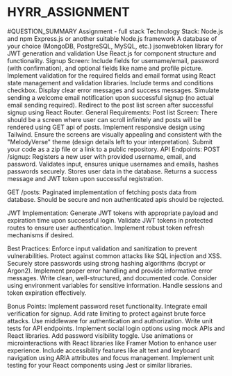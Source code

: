 # HYRR_ASSIGNMENT
#QUESTION_SUMMARY
Assignment - full stack
Technology Stack:
Node.js and npm
Express.js or another suitable Node.js framework
A database of your choice (MongoDB, PostgreSQL, MySQL, etc.)
jsonwebtoken library for JWT generation and validation
Use React.js for component structure and functionality.
Signup Screen:
Include fields for username/email, password (with confirmation), and optional fields like name and profile picture.
Implement validation for the required fields and email format using React state management and validation libraries.
Include terms and conditions checkbox.
Display clear error messages and success messages.
Simulate sending a welcome email notification upon successful signup (no actual email sending required).
Redirect to the post list screen after successful signup using React Router.
General Requirements:
Post list Screen:
There should be a screen where user can scroll infinitely and posts will be rendered using GET api of posts. 
Implement responsive design using Tailwind.
Ensure the screens are visually appealing and consistent with the "MelodyVerse" theme (design details left to your interpretation).
Submit your code as a zip file or a link to a public repository.
API Endpoints:
POST /signup:
Registers a new user with provided username, email, and password.
Validates input, ensures unique usernames and emails, hashes passwords securely.
Stores user data in the database.
Returns a success message and JWT token upon successful registration.

GET /posts:
Paginated implementation of fetching posts data from database.
Should be secure and non authenticated apis should be rejected. 

JWT Implementation:
Generate JWT tokens with appropriate payload and expiration time upon successful login.
Validate JWT tokens in protected routes to ensure user authentication.
Implement robust token refresh mechanisms if desired.

Best Practices:
Enforce input validation and sanitization to prevent vulnerabilities.
Protect against common attacks like SQL injection and XSS.
Securely store passwords using strong hashing algorithms (bcrypt or Argon2).
Implement proper error handling and provide informative error messages.
Write clean, well-structured, and documented code.
Consider using environment variables for sensitive information.
Handle sessions and token expiration effectively.

Bonus Points:
Implement password reset functionality.
Integrate email verification for signup.
Add rate limiting to protect against brute force attacks.
Use middleware for authentication and authorization.
Write unit tests for API endpoints.
Implement social login options using mock APIs and React libraries.
Add password visibility toggle.
Use animations or microinteractions with React libraries like Framer Motion to enhance user experience.
Include accessibility features like alt text and keyboard navigation using ARIA attributes and focus management.
Implement unit testing for your React components using Jest or similar libraries.



